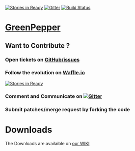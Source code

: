 [![Stories in Ready](https://badge.waffle.io/strator-dev/greenpepper.png?label=ready&title=Stories%20in%20Ready)](http://waffle.io/strator-dev/greenpepper) [![Gitter](https://badges.gitter.im/Join%20Chat.svg)](https://gitter.im/strator-dev/greenpepper?utm_source=badge&utm_medium=badge&utm_campaign=pr-badge&utm_content=badge) [![Build Status](https://travis-ci.org/strator-dev/greenpepper.svg?branch=master)](https://travis-ci.org/strator-dev/greenpepper)

# [GreenPepper](https://greenpepper.atlassian.net/wiki)

## Want to Contribute ? 

### Open tickets on [GitHub/issues](https://github.com/strator-dev/greenpepper/issues)

### Follow the evolution on [Waffle.io](https://waffle.io/strator-dev/greenpepper) 

[![Stories in Ready](https://badge.waffle.io/strator-dev/greenpepper.png?label=ready&title=Stories%20in%20Ready)](http://waffle.io/strator-dev/greenpepper)

### Comment and Communicate on [![Gitter](https://badges.gitter.im/Join%20Chat.svg)](https://gitter.im/strator-dev/greenpepper?utm_source=badge&utm_medium=badge&utm_campaign=pr-badge&utm_content=badge)

### Submit patches/merge request by forking the code

# Downloads

The Downloads are availaible on [our WIKI](https://greenpepper.atlassian.net/wiki)
